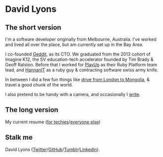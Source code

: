 
# David Lyons

## The short version

I'm a software developer originally from Melbourne, Australia. I've worked and lived all over the place, but am currently set up in the Bay Area.

I co-founded [Geddit](http://letsgeddit.com), as its CTO. We graduated from the 2013 cohort of Imagine K12, the SV education-tech accelerator founded by Tim Brady & Geoff Ralston. 
Before that I worked for [PlayUp](http://playup.com/) as their Ruby Platform team lead, and [HannanIT](http://www.lambdasoftware.com.au/) as a ruby guy & contracting software swiss army knife.

In between I did a few fun things like [drive from London to Mongolia](http://dalyons.github.io/where-is-dave/?use_cached=true), & travel a good chunk of the world.

I also pretend to be handy with a camera, and occasionally I [write](http://loadedfingers.tumblr.com/).

## The long version

My current resume ([for techies](resume.html)/[everyone else](resume/david_lyons.pdf))

## Stalk me

David Lyons ([Twitter](http://twitter.com/loadedfingers)/[GitHub](http://github.com/dalyons)/[Tumblr](http://loadedfingers.tumblr.com)/[LinkedIn](http://www.linkedin.com/pub/david-lyons/24/740/56a/)).



